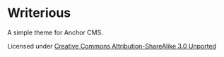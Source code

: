 # Writerious
A simple theme for Anchor CMS. 

Licensed under [Creative Commons Attribution-ShareAlike 3.0 Unported](http://creativecommons.org/licenses/by-sa/3.0/)
